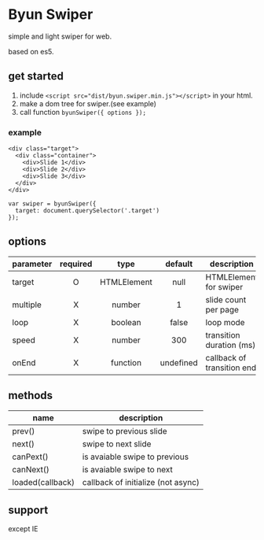 # Byun Swiper

simple and light swiper for web.

based on es5.

## get started

1. include `<script src="dist/byun.swiper.min.js"></script>` in your html.
2. make a dom tree for swiper.(see example)
3. call function `byunSwiper({ options });`

### example

```
<div class="target">
  <div class="container">
    <div>Slide 1</div>
    <div>Slide 2</div>
    <div>Slide 3</div>
  </div>
</div>
```

```
var swiper = byunSwiper({
  target: document.querySelector('.target')
});
```

## options

| parameter | required |    type     |  default  | description                |
| --------- | :------: | :---------: | :-------: | -------------------------- |
| target    |    O     | HTMLElement |   null    | HTMLElement for swiper     |
| multiple  |    X     |   number    |     1     | slide count per page       |
| loop      |    X     |   boolean   |   false   | loop mode                  |
| speed     |    X     |   number    |    300    | transition duration (ms)   |
| onEnd     |    X     |  function   | undefined | callback of transition end |

## methods

| name             | description                        |
| ---------------- | ---------------------------------- |
| prev()           | swipe to previous slide            |
| next()           | swipe to next slide                |
| canPext()        | is avaiable swipe to previous      |
| canNext()        | is avaiable swipe to next          |
| loaded(callback) | callback of initialize (not async) |

## support

except IE

